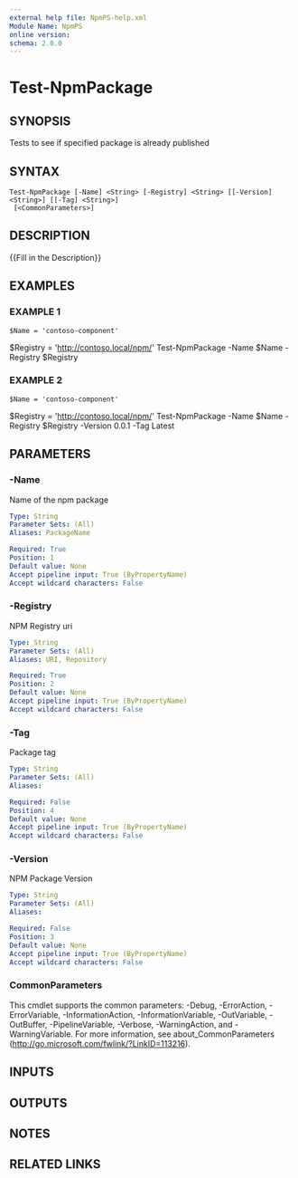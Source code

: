 ```yaml
---
external help file: NpmPS-help.xml
Module Name: NpmPS
online version:
schema: 2.0.0
---
```


# Test-NpmPackage

## SYNOPSIS
Tests to see if specified package is already published

## SYNTAX

```
Test-NpmPackage [-Name] <String> [-Registry] <String> [[-Version] <String>] [[-Tag] <String>]
 [<CommonParameters>]
```

## DESCRIPTION
{{Fill in the Description}}

## EXAMPLES

### EXAMPLE 1
```
$Name = 'contoso-component'
```

$Registry = 'http://contoso.local/npm/'
Test-NpmPackage -Name $Name -Registry $Registry

### EXAMPLE 2
```
$Name = 'contoso-component'
```

$Registry = 'http://contoso.local/npm/'
Test-NpmPackage -Name $Name -Registry $Registry -Version 0.0.1 -Tag Latest

## PARAMETERS

### -Name
Name of the npm package

```yaml
Type: String
Parameter Sets: (All)
Aliases: PackageName

Required: True
Position: 1
Default value: None
Accept pipeline input: True (ByPropertyName)
Accept wildcard characters: False
```

### -Registry
NPM Registry uri

```yaml
Type: String
Parameter Sets: (All)
Aliases: URI, Repository

Required: True
Position: 2
Default value: None
Accept pipeline input: True (ByPropertyName)
Accept wildcard characters: False
```

### -Tag
Package tag

```yaml
Type: String
Parameter Sets: (All)
Aliases:

Required: False
Position: 4
Default value: None
Accept pipeline input: True (ByPropertyName)
Accept wildcard characters: False
```

### -Version
NPM Package Version

```yaml
Type: String
Parameter Sets: (All)
Aliases:

Required: False
Position: 3
Default value: None
Accept pipeline input: True (ByPropertyName)
Accept wildcard characters: False
```

### CommonParameters
This cmdlet supports the common parameters: -Debug, -ErrorAction, -ErrorVariable, -InformationAction, -InformationVariable, -OutVariable, -OutBuffer, -PipelineVariable, -Verbose, -WarningAction, and -WarningVariable.
For more information, see about_CommonParameters (http://go.microsoft.com/fwlink/?LinkID=113216).

## INPUTS

## OUTPUTS

## NOTES

## RELATED LINKS
